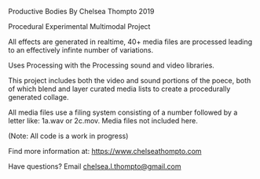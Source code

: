 Productive Bodies
By Chelsea Thompto
2019

Procedural Experimental Multimodal Project

All effects are generated in realtime, 40+ media files are processed leading to an effectively infinte number of variations.
 
Uses Processing with the Processing sound and video libraries.

This project includes both the video and sound portions of the poece, both of which blend and layer curated media lists to
create a procedurally generated collage.

All media files use a filing system consisting of a number followed by a letter like: 1a.wav or 2c.mov. Media files not
included here.

(Note: All code is a work in progress)

Find more information at: https://www.chelseathompto.com

Have questions? Email chelsea.l.thompto@gmail.com
